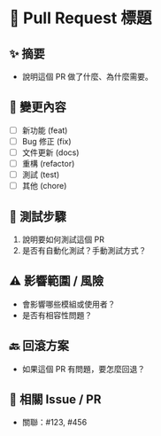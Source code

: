 # 📌 Pull Request 標題
<!-- 請用簡短有力的語句，例如：docs: update contributing guide -->

## ✨ 摘要
- 說明這個 PR 做了什麼、為什麼需要。

## 🔄 變更內容
- [ ] 新功能 (feat)
- [ ] Bug 修正 (fix)
- [ ] 文件更新 (docs)
- [ ] 重構 (refactor)
- [ ] 測試 (test)
- [ ] 其他 (chore)

## 🧪 測試步驟
1. 說明要如何測試這個 PR
2. 是否有自動化測試？手動測試方式？

## ⚠️ 影響範圍 / 風險
- 會影響哪些模組或使用者？
- 是否有相容性問題？

## 🔙 回滾方案
- 如果這個 PR 有問題，要怎麼回退？

## 📎 相關 Issue / PR
- 關聯：#123, #456

